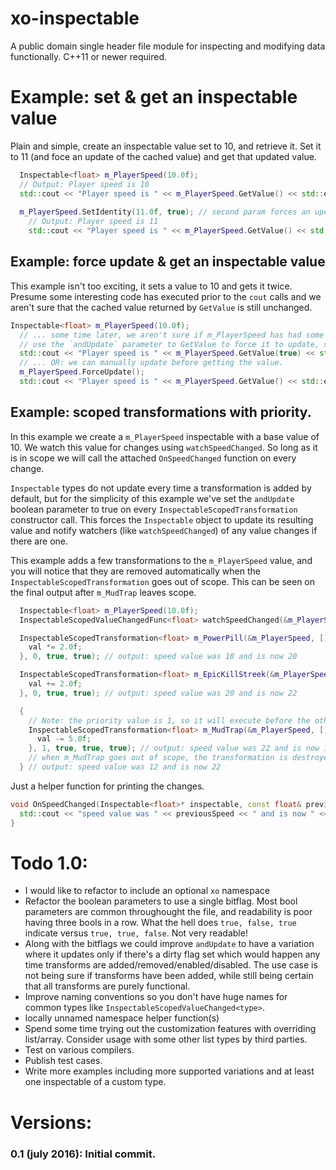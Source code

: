 # xo-inspectable
A public domain single header file module for inspecting and modifying data functionally. C++11 or newer required.

# Example: set & get an inspectable value

Plain and simple, create an inspectable value set to 10, and retrieve it. Set it to 11 (and foce an update of the cached value) and get that updated value.
``` cpp
  Inspectable<float> m_PlayerSpeed(10.0f);
  // Output: Player speed is 10
  std::cout << "Player speed is " << m_PlayerSpeed.GetValue() << std::endl;
 
  m_PlayerSpeed.SetIdentity(11.0f, true); // second param forces an update
    // Output: Player speed is 11
    std::cout << "Player speed is " << m_PlayerSpeed.GetValue() << std::endl;
```

## Example: force update & get an inspectable value

This example isn't too exciting, it sets a value to 10 and gets it twice. Presume some interesting code has executed prior to the `cout` calls and we aren't sure that the cached value returned by `GetValue` is still unchanged.


``` cpp
Inspectable<float> m_PlayerSpeed(10.0f);
  // ... some time later, we aren't sure if m_PlayerSpeed has had some transformations added to it.
  // use the `andUpdate` parameter to GetValue to force it to update, so we can be sure it's valid.
  std::cout << "Player speed is " << m_PlayerSpeed.GetValue(true) << std::endl;
  // ... OR: we can manually update before getting the value.
  m_PlayerSpeed.ForceUpdate();
  std::cout << "Player speed is " << m_PlayerSpeed.GetValue() << std::endl;
```

## Example: scoped transformations with priority.

In this example we create a `m_PlayerSpeed` inspectable with a base value of 10. We watch this value for changes using `watchSpeedChanged`. So long as it is in scope we will call the attached `OnSpeedChanged` function on every change.

`Inspectable` types do not update every time a transformation is added by default, but for the simplicity of this example we've set the `andUpdate` boolean parameter to true on every `InspectableScopedTransformation` constructor call. This forces the `Inspectable` object to update its resulting value and notify watchers (like `watchSpeedChanged`) of any value changes if there are one.

This example adds a few transformations to the `m_PlayerSpeed` value, and you will notice that they are removed automatically when the `InspectableScopedTransformation` goes out of scope. This can be seen on the final output after `m_MudTrap` leaves scope.

``` cpp
  Inspectable<float> m_PlayerSpeed(10.0f);
  InspectableScopedValueChangedFunc<float> watchSpeedChanged(&m_PlayerSpeed, OnSpeedChanged);

  InspectableScopedTransformation<float> m_PowerPill(&m_PlayerSpeed, [](float& val) {
    val *= 2.0f;
  }, 0, true, true); // output: speed value was 10 and is now 20

  InspectableScopedTransformation<float> m_EpicKillStreek(&m_PlayerSpeed, [](float& val) {
    val += 2.0f;
  }, 0, true, true); // output: speed value was 20 and is now 22

  {
    // Note: the priority value is 1, so it will execute before the other transformations rather than the order it was added.
    InspectableScopedTransformation<float> m_MudTrap(&m_PlayerSpeed, [](float& val) {
      val -= 5.0f;
    }, 1, true, true, true); // output: speed value was 22 and is now 12
    // when m_MudTrap goes out of scope, the transformation is destroyed. The last param 'true' will force an update on destroy.
  } // output: speed value was 12 and is now 22
```
Just a helper function for printing the changes.
``` cpp
void OnSpeedChanged(Inspectable<float>* inspectable, const float& previousSpeed, const float& newSpeed) {
  std::cout << "speed value was " << previousSpeed << " and is now " << newSpeed << std::endl;
}
```

# Todo 1.0:
- I would like to refactor to include an optional `xo` namespace
- Refactor the boolean parameters to use a single bitflag. Most bool parameters are common throughought the file, and readability is poor having three bools in a row. What the hell does `true, false, true` indicate versus `true, true, false`. Not very readable!
- Along with the bitflags we could improve `andUpdate` to have a variation where it updates only if there's a dirty flag set which would happen any time transforms are added/removed/enabled/disabled. The use case is not being sure if transforms have been added, while still being certain that all transforms are purely functional.
- Improve naming conventions so you don't have huge names for common types like `InspectableScopedValueChanged<type>`. 
- locally unnamed namespace helper function(s)
- Spend some time trying out the customization features with overriding list/array. Consider usage with some other list types by third parties.
- Test on various compilers.
- Publish test cases.
- Write more examples including more supported variations and at least one inspectable of a custom type.

# Versions:
### 0.1 (july 2016): Initial commit.
